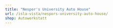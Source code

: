 ```yaml
---
title: "Nespor's University Auto House"
url: /isla-vista/nespors-university-auto-house/
shop: Autowerkstatt
---
```

